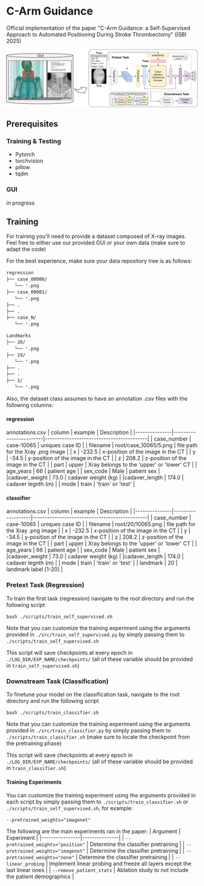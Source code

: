 # C-Arm Guidance
Official implementation of the paper "C-Arm Guidance: a Self-Supervised Approach to Automated Positioning During Stroke Thrombectomy" (ISBI 2025)

![model](assets/carm_arch.svg)

## Prerequisites
### Training & Testing
- Pytorch
- torchvision
- pillow
- tqdm
  
### GUI
in progress 

## Training
For training you'll need to provide a dataset composed of X-ray images. Feel free to either use our provided GUI or your own data (make sure to adapt the code)

For the best experience, make sure your data repository tree is as follows:
```bash
regression
├── case_00000/
   └── *.png
├── case_00001/
   └── *.png
├── .
├── .
├── case_N/
   └── *.png
```
```bash
Landmarks
├── 20/
   └── *.png
├── 19/
   └── *.png
├── .
├── .
├── 1/
   └── *.png 
```
Also, the dataset class assumes to have an annotation .csv files with the following columns:
#### regression
annotations.csv
|   column      |      example          | Description                                |
|---------------|------------------------|------------------------------------------|
|  case_number  |     case-10065        | uniques case ID                            |
|   filename    | root/case_10065/5.png | file path for the Xray .png image          |
|      x        |      -232.5           | x-position of the image in the CT          |
|      y        |       -34.5           | y-position of the image in the CT          |
|      z        |       208.2           | z-position of the image in the CT          |
|     part      |       upper           | Xray belongs to the 'upper' or 'lower' CT  |
|   age_years   |        66             | patient age                                |
|   sex_code    |       Male            | patient sex                                |
|cadaver_weight |       73.0            | cadaver weight (kg)                        |
|cadaver_length |      174.0            | cadaver legnth (m)                         |
|     mode      |      train            | 'train' or 'test'                          |
    
#### classifier
annotations.csv
|   column      |      example      | Description                                |
|---------------|-------------------|-----------------------------------------------|
|  case_number  |     case-10065    | uniques case ID                            |
|   filename    | root/20/10065.png | file path for the Xray .png image          |
|      x        |      -232.5       | x-position of the image in the CT          |
|      y        |       -34.5       | y-position of the image in the CT          |
|      z        |       208.2       | z-position of the image in the CT          |
|     part      |       upper       | Xray belongs to the 'upper' or 'lower' CT  |
|   age_years   |        66         | patient age                                |
|   sex_code    |       Male        | patient sex                                |
|cadaver_weight |       73.0        | cadaver weight (kg)                        |
|cadaver_length |      174.0        | cadaver legnth (m)                         |
|     mode      |      train        | 'train' or 'test'                          |
|   landmark    |       20          | landmark label [1-20]                      |

### Pretext Task (Regression)
To train the first task (regression) navigate to the root directory and run the following script
```
bash ./scripts/train_self_supervised.sh
```
Note that you can customize the training experiment using the arguments provided in `./src/train_self_supervised.py` by simply passing them to `./scripts/train_self_supervised.sh`

This script will save checkpoints at every epoch in `./LOG_DIR/EXP_NAME/checkpoints/` (all of these variable should be provided in `train_self_supervised.sh`)

### Downstream Task (Classification)
To finetune your model on the classification task, navigate to the root directory and run the following script
```
bash ./scripts/train_classifier.sh
```
Note that you can customize the training experiment using the arguments provided in `./src/train_classifier.py` by simply passing them to `./scripts/train_classifier.sh` (make sure to locate the checkpoint from the pretraining phase)

This script will save checkpoints at every epoch in `./LOG_DIR/EXP_NAME/checkpoints/` (all of these variable should be provided in `train_classifier.sh`)

#### Training Experiments
You can customize the training experiment using the arguments provided in each script by simply passing them to `./scripts/train_classifier.sh` or `./scripts/train_self_supervised.sh`, for example:
```
--pretrained_weights="imagenet"
```
The following are the main experiments ran in the paper:
| Argument       | Experiment    |
|----------------|---------------|
| `--pretrained_weights="position"` | Determine the classifier pretraining |
| `--pretrained_weights="imagenet"` | Determine the classifier pretraining |
| `--pretrained_weights="none"` | Determine the classifier pretraining |
| `--linear_probing` | Implement linear probing and freeze all layers except the last linear ones |
| `--remove_patient_stats` | Ablation study to not include the patient demographics |
